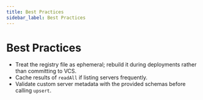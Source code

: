 ```yaml
---
title: Best Practices
sidebar_label: Best Practices
---
```


# Best Practices

- Treat the registry file as ephemeral; rebuild it during deployments rather than committing to VCS.
- Cache results of `readAll` if listing servers frequently.
- Validate custom server metadata with the provided schemas before calling `upsert`.
